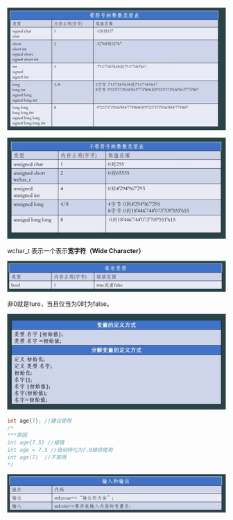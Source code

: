 ![image load fail](./picture/Snipaste_2025-10-27_22-02-26.png)



![image load fail](./picture/Snipaste_2025-10-27_22-08-42.png)

wchar_t 表示一个表示**宽字符（Wide Character）**



![image load fail](./picture/Snipaste_2025-10-27_22-12-02.png)

非0就是ture，当且仅当为0时为false。



![image load fail](./picture/Snipaste_2025-10-27_22-13-29.png)

```c++
int age{7}; //建议使用
/*
***原因
int age{7.5} //报错
int age = 7.5 //自动转化为7.0继续使用
int age(7)	//不常用
*/
```





![image load fail](./picture/Snipaste_2025-10-27_22-16-33.png)

